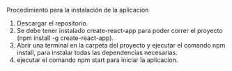 Procedimiento para la instalación de la aplicacion

1. Descargar el repositorio.
2. Se debe tener instalado create-react-app para poder correr el proyecto (npm install -g create-react-app).
3. Abrir una terminal en la carpeta del proyecto y ejecutar el comando npm install, para instalar todas las dependencias necesarias.
4. ejecutar el comando npm start para iniciar la aplicacion.
